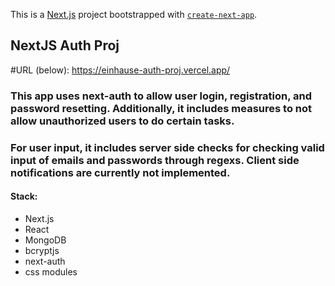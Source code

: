 This is a [Next.js](https://nextjs.org/) project bootstrapped with [`create-next-app`](https://github.com/vercel/next.js/tree/canary/packages/create-next-app).

## NextJS Auth Proj

#URL (below): 
<https://einhause-auth-proj.vercel.app/>

### This app uses next-auth to allow user login, registration, and password resetting. Additionally, it includes measures to not allow unauthorized users to do certain tasks.
### For user input, it includes server side checks for checking valid input of emails and passwords through regexs. Client side notifications are currently not implemented.

#### Stack:
- Next.js
- React
- MongoDB
- bcryptjs
- next-auth
- css modules
